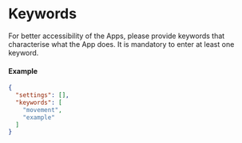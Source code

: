 # Keywords
For better accessibility of the Apps, please provide keywords that characterise what the App does. It is mandatory to enter at least one keyword.

#### Example
```json
{
  "settings": [],
  "keywords": [
    "movement",
    "example"
  ]
}
```